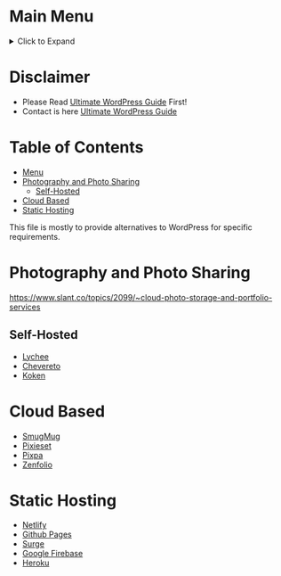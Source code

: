 # Main Menu
<details><summary>Click to Expand</summary>
<p>

* [Home](README.md) - This page!
* [WordPress](wordpress.md) - A guide on self hosting WordPress.
* [Alternatives](alternatives.md) - Alternatives to WordPress
* [Hosting](hosting.md) - WordPress Hosting Providers
* [Tools](tools.md) - List of commonly used tools.
* [Troubleshooting](troubleshooting.md) - Troubleshooting guide.

</p>
</details>

# Disclaimer
* Please Read [Ultimate WordPress Guide](README.md) First!
* Contact is here [Ultimate WordPress Guide](README.md#Contact)

# Table of Contents

<!--ts-->
   * [Menu](alternatives.md#menu)
   * [Photography and Photo Sharing](alternatives.md#photography-and-photo-sharing)
      * [Self-Hosted](alternatives.md#self-hosted)
   * [Cloud Based](alternatives.md#cloud-based)
   * [Static Hosting](alternatives.md#static-hosting)

<!-- Added by: jtrask, at: Thu Oct 24 15:17:20 PDT 2019 -->

<!--te-->

This file is mostly to provide alternatives to WordPress for specific requirements.

# Photography and Photo Sharing
https://www.slant.co/topics/2099/~cloud-photo-storage-and-portfolio-services

## Self-Hosted
* [Lychee](https://lychee.electerious.com/)
* [Chevereto](https://chevereto.com/)
* [Koken](https://koken.me)

# Cloud Based
* [SmugMug](https://www.smugmug.com/)
* [Pixieset](https://pixieset.com/pricing/)
* [Pixpa](https://www.pixpa.com/)
* [Zenfolio](https://zenfolio.com/product/selling)

# Static Hosting
* [Netlify](https://netlify)
* [Github Pages](https://pages.github.com/)
* [Surge](https://surge.sh/pricing)
* [Google Firebase](https://firebase.google.com/pricing)
* [Heroku](https://www.heroku.com/dynos)

